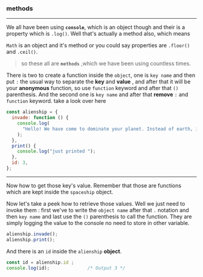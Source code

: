 ### methods ###
---
We all have been using **`console`**, which is an object though and their is a property which is `.log()`. Well that's actually a method also, which means 

`Math` is an object and it's method or you could say properties are `.floor()` and `.ceil()`. 
> so these all are **`methods`** ,which we have been using countless times.

There is two to create a function inside the `object`, one is `key name` and then put `:` the usual way to separate the **key** and **value** , and after that it will be your  **anonymous** function, so use `function` keyword and after that `()` parenthesis. And the second one  is `key name` and after that **remove** `:` and `function` keyword.
take a look over here
```js
const alienship = {
  invade: function () {
    console.log(
      "Hello! We have come to dominate your planet. Instead of earth, it shall be called New Xaculon.",
    );
  },
  print() {
    console.log("just printed ");
  },
  id: 3,
};
```
---
Now how to get those key's value. Remember that those are functions which are kept inside the `spaceship` object.

Now let's take a peek how to retrieve those values. Well we just need to invoke them : first we've to write the `object name` after that `.` notation and then `key name` and last use the `()` parenthesis to call the function.
They are simply logging the value to the console no need to store in other variable.
```js
alienship.invade();
alienship.print();
```
And there is an `id` inside the `alienship` **object**.
```js
const id = alienship.id ;
console.log(id);              /* Output 3 */
```

